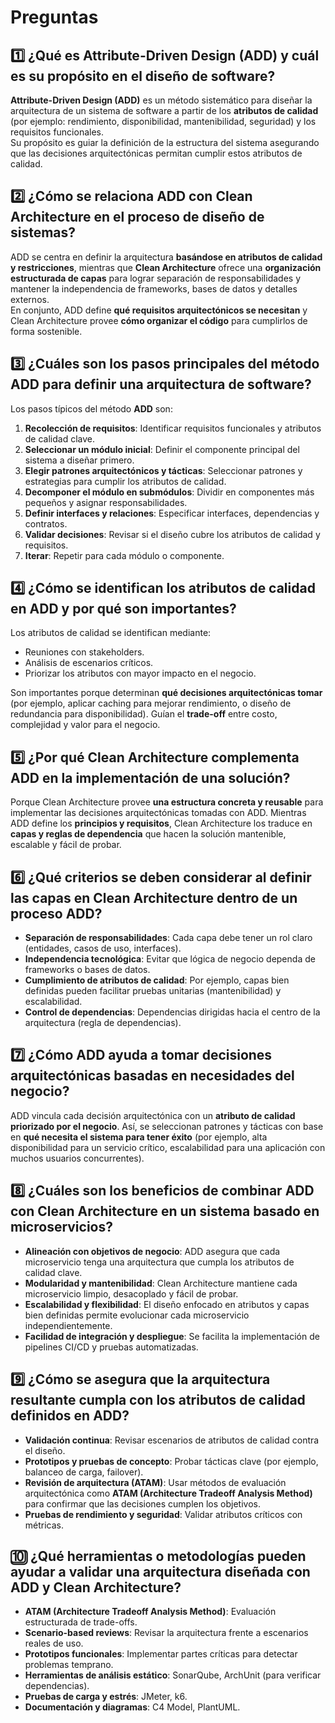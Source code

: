 # Preguntas

## 1️⃣ ¿Qué es Attribute-Driven Design (ADD) y cuál es su propósito en el diseño de software?

**Attribute-Driven Design (ADD)** es un método sistemático para diseñar la arquitectura de un sistema de software a partir de los **atributos de calidad** (por ejemplo: rendimiento, disponibilidad, mantenibilidad, seguridad) y los requisitos funcionales.  
Su propósito es guiar la definición de la estructura del sistema asegurando que las decisiones arquitectónicas permitan cumplir estos atributos de calidad.

## 2️⃣ ¿Cómo se relaciona ADD con Clean Architecture en el proceso de diseño de sistemas?

ADD se centra en definir la arquitectura **basándose en atributos de calidad y restricciones**, mientras que **Clean Architecture** ofrece una **organización estructurada de capas** para lograr separación de responsabilidades y mantener la independencia de frameworks, bases de datos y detalles externos.  
En conjunto, ADD define **qué requisitos arquitectónicos se necesitan** y Clean Architecture provee **cómo organizar el código** para cumplirlos de forma sostenible.

## 3️⃣ ¿Cuáles son los pasos principales del método ADD para definir una arquitectura de software?

Los pasos típicos del método **ADD** son:  
1. **Recolección de requisitos**: Identificar requisitos funcionales y atributos de calidad clave.  
2. **Seleccionar un módulo inicial**: Definir el componente principal del sistema a diseñar primero.  
3. **Elegir patrones arquitectónicos y tácticas**: Seleccionar patrones y estrategias para cumplir los atributos de calidad.  
4. **Decomponer el módulo en submódulos**: Dividir en componentes más pequeños y asignar responsabilidades.  
5. **Definir interfaces y relaciones**: Especificar interfaces, dependencias y contratos.  
6. **Validar decisiones**: Revisar si el diseño cubre los atributos de calidad y requisitos.  
7. **Iterar**: Repetir para cada módulo o componente.

## 4️⃣ ¿Cómo se identifican los atributos de calidad en ADD y por qué son importantes?

Los atributos de calidad se identifican mediante:  
- Reuniones con stakeholders.  
- Análisis de escenarios críticos.  
- Priorizar los atributos con mayor impacto en el negocio.

Son importantes porque determinan **qué decisiones arquitectónicas tomar** (por ejemplo, aplicar caching para mejorar rendimiento, o diseño de redundancia para disponibilidad). Guían el **trade-off** entre costo, complejidad y valor para el negocio.

## 5️⃣ ¿Por qué Clean Architecture complementa ADD en la implementación de una solución?

Porque Clean Architecture provee **una estructura concreta y reusable** para implementar las decisiones arquitectónicas tomadas con ADD. Mientras ADD define los **principios y requisitos**, Clean Architecture los traduce en **capas y reglas de dependencia** que hacen la solución mantenible, escalable y fácil de probar.

## 6️⃣ ¿Qué criterios se deben considerar al definir las capas en Clean Architecture dentro de un proceso ADD?

- **Separación de responsabilidades**: Cada capa debe tener un rol claro (entidades, casos de uso, interfaces).  
- **Independencia tecnológica**: Evitar que lógica de negocio dependa de frameworks o bases de datos.  
- **Cumplimiento de atributos de calidad**: Por ejemplo, capas bien definidas pueden facilitar pruebas unitarias (mantenibilidad) y escalabilidad.  
- **Control de dependencias**: Dependencias dirigidas hacia el centro de la arquitectura (regla de dependencias).

## 7️⃣ ¿Cómo ADD ayuda a tomar decisiones arquitectónicas basadas en necesidades del negocio?

ADD vincula cada decisión arquitectónica con un **atributo de calidad priorizado por el negocio**. Así, se seleccionan patrones y tácticas con base en **qué necesita el sistema para tener éxito** (por ejemplo, alta disponibilidad para un servicio crítico, escalabilidad para una aplicación con muchos usuarios concurrentes).

## 8️⃣ ¿Cuáles son los beneficios de combinar ADD con Clean Architecture en un sistema basado en microservicios?

- **Alineación con objetivos de negocio**: ADD asegura que cada microservicio tenga una arquitectura que cumpla los atributos de calidad clave.  
- **Modularidad y mantenibilidad**: Clean Architecture mantiene cada microservicio limpio, desacoplado y fácil de probar.  
- **Escalabilidad y flexibilidad**: El diseño enfocado en atributos y capas bien definidas permite evolucionar cada microservicio independientemente.  
- **Facilidad de integración y despliegue**: Se facilita la implementación de pipelines CI/CD y pruebas automatizadas.

## 9️⃣ ¿Cómo se asegura que la arquitectura resultante cumpla con los atributos de calidad definidos en ADD?

- **Validación continua**: Revisar escenarios de atributos de calidad contra el diseño.  
- **Prototipos y pruebas de concepto**: Probar tácticas clave (por ejemplo, balanceo de carga, failover).  
- **Revisión de arquitectura (ATAM)**: Usar métodos de evaluación arquitectónica como **ATAM (Architecture Tradeoff Analysis Method)** para confirmar que las decisiones cumplen los objetivos.  
- **Pruebas de rendimiento y seguridad**: Validar atributos críticos con métricas.

## 🔟 ¿Qué herramientas o metodologías pueden ayudar a validar una arquitectura diseñada con ADD y Clean Architecture?

- **ATAM (Architecture Tradeoff Analysis Method)**: Evaluación estructurada de trade-offs.  
- **Scenario-based reviews**: Revisar la arquitectura frente a escenarios reales de uso.  
- **Prototipos funcionales**: Implementar partes críticas para detectar problemas temprano.  
- **Herramientas de análisis estático**: SonarQube, ArchUnit (para verificar dependencias).  
- **Pruebas de carga y estrés**: JMeter, k6.  
- **Documentación y diagramas**: C4 Model, PlantUML.